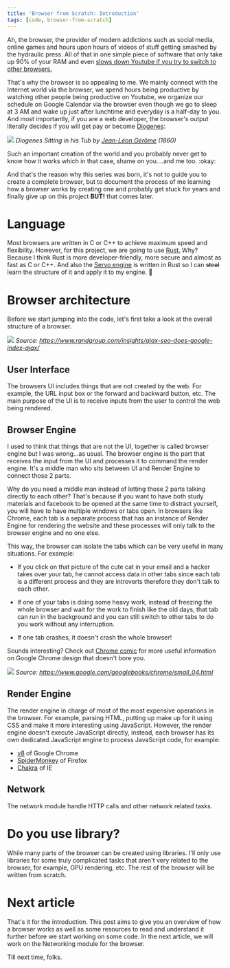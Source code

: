 ```yaml
---
title: 'Browser from Scratch: Introduction'
tags: [code, browser-from-scratch]
---
```


Ah, the browser, the provider of modern addictions such as social media, online games and hours upon hours of videos of stuff getting smashed by the hydraulic press. All of that in one simple piece of software that only take up 90% of your RAM and even [slows down Youtube if you try to switch to other browsers.][1]

<!-- more -->

That's why the browser is so appealing to me. We mainly connect with the Internet world via the browser, we spend hours being productive by watching other people being productive on Youtube, we organize our schedule on Google Calendar via the browser even though we go to sleep at 3 AM and wake up just after lunchtime and everyday is a half-day to you. And most importantly, if you are a web developer, the browser's output literally decides if you will get pay or become [Diogenes][2]:

![](/blog/Browser-from-Scratch-Introduction/Diogenes.jpg)
*Diogenes Sitting in his Tub by [Jean-Léon Gérôme][9] (1860)*

Such an important creation of the world and you probably never get to know how it works which in that case, shame on you....and me too. :okay:

And that's the reason why this series was born, it's not to guide you to create a complete browser, but to document the process of me learning how a browser works by creating one and probably get stuck for years and finally give up on this project **BUT!** that comes later.

# Language

Most browsers are written in C or C++ to achieve maximum speed and flexibility. However, for this project, we are going to use [Rust.][3] Why? Because I think Rust is more developer-friendly, more secure and almost as fast as C or C++. And also the [Servo engine][5] is written in Rust so I can ~~steal~~ learn the structure of it and apply it to my engine. :troll:

# Browser architecture

Before we start jumping into the code, let's first take a look at the overall structure of a browser.

![](/blog/Browser-from-Scratch-Introduction/browser_structure.png)
*Source: https://www.randgroup.com/insights/ajax-seo-does-google-index-ajax/*

## User Interface

The browsers UI includes things that are not created by the web. For example, the URL input box or the forward and backward button, etc. The main purpose of the UI is to receive inputs from the user to control the web being rendered.

## Browser Engine

I used to think that things that are not the UI, together is called browser engine but I was wrong...as usual. The browser engine is the part that receives the input from the UI and processes it to command the render engine. It's a middle man who sits between UI and Render Engine to connect those 2 parts.

Why do you need a middle man instead of letting those 2 parts talking directly to each other? That's because if you want to have both study materials and facebook to be opened at the same time to distract yourself, you will have to have multiple windows or tabs open. In browsers like Chrome, each tab is a separate process that has an instance of Render Engine for rendering the website and these processes will only talk to the browser engine and no one else.

This way, the browser can isolate the tabs which can be very useful in many situations. For example:

- If you click on that picture of the cute cat in your email and a hacker takes over your tab, he cannot access data in other tabs since each tab is a different process and they are introverts therefore they don't talk to each other.

- If one of your tabs is doing some heavy work, instead of freezing the whole browser and wait for the work to finish like the old days, that tab can run in the background and you can still switch to other tabs to do you work without any interruption.

- If one tab crashes, it doesn't crash the whole browser!

Sounds interesting? Check out [Chrome comic][7] for more useful information on Google Chrome design that doesn't bore you.

![](/blog/Browser-from-Scratch-Introduction/chrome_processes.jpg)
*Source: https://www.google.com/googlebooks/chrome/small_04.html*

## Render Engine

The render engine in charge of most of the most expensive operations in the browser. For example, parsing HTML, putting up make up for it using CSS and make it more interesting using JavaScript. However, the render engine doesn't execute JavaScript directly, instead, each browser has its own dedicated JavaScript engine to process JavaScript code, for example:

- [v8][4] of Google Chrome
- [SpiderMonkey][8] of Firefox
- [Chakra][6] of IE

## Network

The network module handle HTTP calls and other network related tasks.

# Do you use library?

While many parts of the browser can be created using libraries. I'll only use libraries for some truly complicated tasks that aren't very related to the browser, for example, GPU rendering, etc. The rest of the browser will be written from scratch.

# Next article

That's it for the introduction. This post aims to give you an overview of how a browser works as well as some resources to read and understand it further before we start working on some code. In the next article, we will work on the Networking module for the browser.

Till next time, folks.

[1]: https://www.cnet.com/news/mozilla-exec-says-google-slowed-youtube-down-on-non-chrome-browsers/
[2]: https://en.wikipedia.org/wiki/Diogenes
[3]: https://www.rust-lang.org/
[4]: https://v8.dev/
[5]: https://servo.org/
[6]: https://en.wikipedia.org/wiki/Chakra_(JScript_engine)
[7]: https://www.google.com/googlebooks/chrome
[8]: https://developer.mozilla.org/en-US/docs/Mozilla/Projects/SpiderMonkey
[9]: https://en.wikipedia.org/wiki/Jean-L%C3%A9on_G%C3%A9r%C3%B4me
